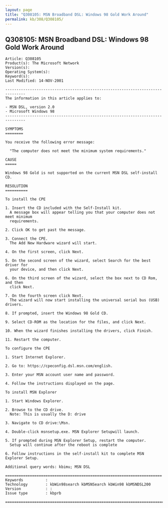 ```yaml
---
layout: page
title: "Q308105: MSN Broadband DSL: Windows 98 Gold Work Around"
permalink: kb/308/Q308105/
---
```


## Q308105: MSN Broadband DSL: Windows 98 Gold Work Around

	Article: Q308105
	Product(s): The Microsoft Network
	Version(s): 
	Operating System(s): 
	Keyword(s): 
	Last Modified: 14-NOV-2001
	
	-------------------------------------------------------------------------------
	The information in this article applies to:
	
	- MSN DSL, version 2.0 
	- Microsoft Windows 98 
	-------------------------------------------------------------------------------
	
	SYMPTOMS
	========
	
	You receive the following error message:
	
	  "The computer does not meet the minimum system requirements."
	
	CAUSE
	=====
	
	Windows 98 Gold is not supported on the current MSN DSL self-install CD.
	
	RESOLUTION
	==========
	
	To install the CPE
	
	1. Insert the CD included with the Self-Install kit.
	  A message box will appear telling you that your computer does not meet minimum
	  requirements.
	
	2. Click OK to get past the message.
	
	3. Connect the CPE.
	  The Add New Hardware wizard will start.
	
	4. On the first screen, click Next.
	
	5. On the second screen of the wizard, select Search for the best driver for
	  your device, and then click Next.
	
	6. On the third screen of the wizard, select the box next to CD Rom, and then
	  click Next.
	
	7. On the fourth screen click Next.
	  The wizard will now start installing the universal serial bus (USB) drivers.
	
	8. If prompted, insert the Windows 98 Gold CD.
	
	9. Select CD-ROM as the location for the files, and click Next.
	
	10. When the wizard finishes installing the drivers, click Finish.
	
	11. Restart the computer.
	
	To configure the CPE
	
	1. Start Internet Explorer.
	
	2. Go to: https://cpeconfig.dsl.msn.com/english.
	
	3. Enter your MSN account user name and password.
	
	4. Follow the instructions displayed on the page.
	
	To install MSN Explorer
	
	1. Start Windows Explorer.
	
	2. Browse to the CD drive.
	  Note: This is usually the D: drive
	
	3. Navigate to CD drive:\Msn.
	
	4. Double-click msnsetup.exe. MSN Explorer Setupwill launch.
	
	5. If prompted during MSN Explorer Setup, restart the computer.
	  Setup will continue after the reboot is complete
	
	6. Follow instructions in the self-install kit to complete MSN Explorer Setup.
	
	Additional query words: kbimu; MSN DSL
	
	======================================================================
	Keywords          :  
	Technology        : kbWin98search kbMSNSearch kbWin98 kbMSNDSL200
	Version           : :
	Issue type        : kbprb
	
	=============================================================================
	
